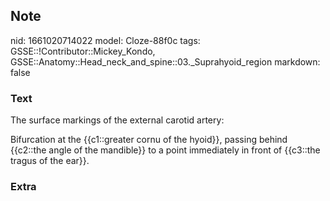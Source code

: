 ## Note
nid: 1661020714022
model: Cloze-88f0c
tags: GSSE::!Contributor::Mickey_Kondo, GSSE::Anatomy::Head_neck_and_spine::03._Suprahyoid_region
markdown: false

### Text
The surface markings of the external carotid artery:
<div>
  Bifurcation at the {{c1::greater cornu of the hyoid}}, passing
  behind {{c2::the angle of the mandible}} to a point immediately
  in front of {{c3::the tragus of the ear}}.
</div>

### Extra

